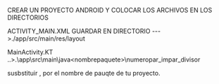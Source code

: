 CREAR UN PROYECTO ANDROID Y COLOCAR LOS ARCHIVOS EN LOS DIRECTORIOS

ACTIVITY_MAIN.XML  GUARDAR EN DIRECTORIO  --->./app/src/main/res/layout

MainActivity.KT  ..>.\app\src\main\java\<nombrepaquete>\numeropar_impar_divisor

susbstituir <nombrepaquete>, por el nombre de pauqte de tu proyecto.
